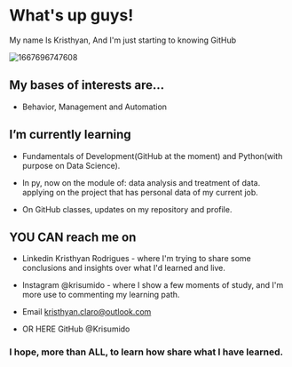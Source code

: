  # What's up guys!

  My name Is Kristhyan, 
  And I'm just starting to knowing GitHub
  
![1667696747608](https://user-images.githubusercontent.com/113149645/216918402-550bf6ef-2ab0-49b2-b6ff-eafbd128d40f.jpg)


  ##  My bases of interests are...
- Behavior, Management and Automation
##  I’m currently learning
 - Fundamentals of Development(GitHub at the moment) and Python(with purpose on Data Science).
 - In py, now on the module of: data analysis and treatment of data.
    applying on the project that has personal data of my current job.
 
 - On GitHub classes, updates on my repository and profile.


##  YOU CAN reach me on 
 - Linkedin Kristhyan Rodrigues - where I'm trying to share some conclusions and insights over what I'd learned and live.
 - Instagram @krisumido - where I show a few moments of study, and I'm more use to commenting my learning path.
 - Email kristhyan.claro@outlook.com
 
 - OR HERE  GitHub @Krisumido

### I hope, more than ALL, to learn how share what I have learned. 

<!---
Krisumido/Krisumido is a ✨ special ✨ repository because its `README.md` (this file) appears on your GitHub profile.
You can click the Preview link to take a look at your changes.
--->

